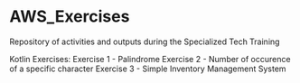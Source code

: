 # AWS_Exercises
Repository of activities and outputs during the Specialized Tech Training


Kotlin Exercises: 
Exercise 1 - Palindrome
Exercise 2 - Number of occurence of a specific character
Exercise 3 - Simple Inventory Management System
